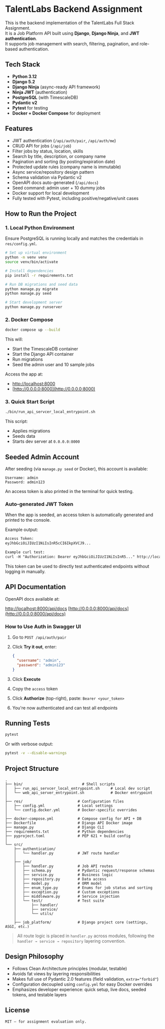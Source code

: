 # TalentLabs Backend Assignment

This is the backend implementation of the TalentLabs Full Stack Assignment.  
It is a Job Platform API built using **Django**, **Django Ninja**, and **JWT authentication**.  
It supports job management with search, filtering, pagination, and role-based authentication.

## Tech Stack

- **Python 3.12**
- **Django 5.2**
- **Django Ninja** (async-ready API framework)
- **Ninja JWT** (authentication)
- **PostgreSQL** (with TimescaleDB)
- **Pydantic v2**
- **Pytest** for testing
- **Docker + Docker Compose** for deployment

## Features

* JWT authentication (`/api/auth/pair`, `/api/auth/me`)  
* CRUD API for jobs (`/api/job`)  
* Filter jobs by status, location, skills  
* Search by title, description, or company name  
* Pagination and sorting (by posting/expiration date)  
* Protected update rules (company name is immutable)  
* Async service/repository design pattern  
* Schema validation via Pydantic v2  
* OpenAPI docs auto-generated (`/api/docs`)  
* Seed command: admin user + 10 dummy jobs  
* Docker support for local development  
* Fully tested with Pytest, including positive/negative/unit cases

## How to Run the Project

### 1. Local Python Environment

Ensure PostgreSQL is running locally and matches the credentials in `res/config.yml`.

```bash
# Set up virtual environment
python -m venv venv
source venv/bin/activate

# Install dependencies
pip install -r requirements.txt

# Run DB migrations and seed data
python manage.py migrate
python manage.py seed

# Start development server
python manage.py runserver
```

### 2. Docker Compose

```bash
docker compose up --build
```

This will:

* Start the TimescaleDB container
* Start the Django API container
* Run migrations
* Seed the admin user and 10 sample jobs

Access the app at:
* [http://localhost:8000](http://localhost:8000)
* [http://0.0.0.0:8000](http://0.0.0.0:8000)

### 3. Quick Start Script

```bash
./bin/run_api_servcer_local_entrypoint.sh
```

This script:

* Applies migrations
* Seeds data
* Starts dev server at `0.0.0.0:8000`

## Seeded Admin Account

After seeding (via `manage.py seed` or Docker), this account is available:

```
Username: admin
Password: admin123
```

An access token is also printed in the terminal for quick testing.
### Auto-generated JWT Token
When the app is seeded, an access token is automatically generated and printed to the console.

Example output:
```txt
Access Token:
eyJhbGciOiJIUzI1NiIsInR5cCI6IkpXVCJ9...

Example curl test:
curl -H "Authorization: Bearer eyJhbGciOiJIUzI1NiIsInR5..." http://localhost:8000/api/job/
```
This token can be used to directly test authenticated endpoints without logging in manually.

## API Documentation

OpenAPI docs available at:

[http://localhost:8000/api/docs](http://localhost:8000/api/docs)
[http://0.0.0.0:8000/api/docs](http://0.0.0.0:8000/api/docs)

### How to Use Auth in Swagger UI

1. Go to `POST /api/auth/pair`
2. Click **Try it out**, enter:

   ```json
   {
     "username": "admin",
     "password": "admin123"
   }
   ```
3. Click **Execute**
4. Copy the `access` token
5. Click **Authorize** (top-right), paste: `Bearer <your_token>`
6. You're now authenticated and can test all endpoints

## Running Tests

```bash
pytest
```

Or with verbose output:

```bash
pytest -v --disable-warnings
```

## Project Structure

```text
.
├── bin/                           # Shell scripts
│   ├── run_api_servcer_local_entrypoint.sh     # Local dev script
│   └── web_api_server_entrypoint.sh            # Docker entrypoint
│
├── res/                         # Configuration files
│   ├── config.yml               # Local settings
│   └── config.docker.yml        # Docker-specific overrides
│
├── docker-compose.yml           # Compose config for API + DB
├── Dockerfile                   # Django API Docker image
├── manage.py                    # Django CLI
├── requirements.txt             # Python dependencies
├── pyproject.toml               # PEP 621 + build config
│
└── src/
    ├── authentication/
    │   └── handler.py           # JWT route handler
    │
    ├── job/
    │   ├── handler.py           # Job API routes
    │   ├── schema.py            # Pydantic request/response schemas
    │   ├── service.py           # Business logic
    │   ├── repository.py        # Data access
    │   ├── model.py             # ORM model
    │   ├── enum_type.py         # Enums for job status and sorting
    │   ├── exception.py         # Custom exceptions
    │   ├── middleware.py        # Service injection
    │   └── test/                # Test suite
    │       ├── handler/
    │       ├── service/
    │       └── utils/
    │
    ├── job_platform/            # Django project core (settings, ASGI, etc.)
```

> All route logic is placed in `handler.py` across modules, following the `handler → service → repository` layering convention.

## Design Philosophy

* Follows Clean Architecture principles (modular, testable)
* Avoids fat views by layering responsibilities
* Makes full use of Pydantic 2.0 features (field validation, `extra="forbid"`)
* Configuration decoupled using `config.yml` for easy Docker overrides
* Emphasizes developer experience: quick setup, live docs, seeded tokens, and testable layers

## License
```
MIT – for assignment evaluation only.
```